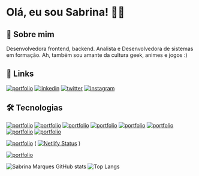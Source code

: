 
# Olá, eu sou Sabrina! 🖖🏻




## 🚀 Sobre mim
Desenvolvedora frontend, backend. Analista e Desenvolvedora de sistemas em formação.
Ah, também sou amante da cultura geek, animes e jogos :)


## 🔗 Links
[![portfolio](https://img.shields.io/badge/my_portfolio-000?style=for-the-badge&logo=ko-fi&logoColor=white)](https://sxbrinamf.netlify.app) 
[![linkedin](https://img.shields.io/badge/linkedin-0A66C2?style=for-the-badge&logo=linkedin&logoColor=white)](https://www.linkedin.com/in/sabrina-marques-ferraz-79344420b/) 
[![twitter](https://img.shields.io/badge/twitter-1DA1F2?style=for-the-badge&logo=twitter&logoColor=white)](https://twitter.com/sxbrinamf) 
[![instagram](https://img.shields.io/badge/Instagram-E4405F?style=for-the-badge&logo=instagram&logoColor=white)](https://www.instagram.com/sxbrina.tech)


## 🛠 Tecnologias
[![portfolio](https://img.shields.io/badge/HTML5-E34F26?style=for-the-badge&logo=html5&logoColor=white)](https://sxbrinamf.netlify.app)
[![portfolio](https://img.shields.io/badge/CSS3-1572B6?style=for-the-badge&logo=css3&logoColor=white)](https://sxbrinamf.netlify.app)
[![portfolio](https://img.shields.io/badge/JavaScript-F7DF1E?style=for-the-badge&logo=javascript&logoColor=black)](https://sxbrinamf.netlify.app)
[![portfolio](https://img.shields.io/badge/Python-14354C?style=for-the-badge&logo=python&logoColor=white)](https://sxbrinamf.netlify.app)
[![portfolio](https://img.shields.io/badge/PHP-777BB4?style=for-the-badge&logo=php&logoColor=white)](https://sxbrinamf.netlify.app)
[![portfolio](https://img.shields.io/badge/Node.js-43853D?style=for-the-badge&logo=node.js&logoColor=white)](https://sxbrinamf.netlify.app)
[![portfolio](https://img.shields.io/badge/Java-ED8B00?style=for-the-badge&logo=openjdk&logoColor=white)](https://sxbrinamf.netlify.app)
[![portfolio](https://img.shields.io/badge/React-20232A?style=for-the-badge&logo=react&logoColor=61DAFB)](https://sxbrinamf.netlify.app)

[![portfolio](https://img.shields.io/badge/Netlify-00C7B7?style=for-the-badge&logo=netlify&logoColor=white)](https://sxbrinamf.netlify.app)
( [![Netlify Status](https://api.netlify.com/api/v1/badges/0541f7a2-56ed-49f7-8152-3bf8452a0c4a/deploy-status)](https://app.netlify.com/sites/sxbrinamf/deploys) )

[![portfolio](https://img.shields.io/badge/Canva-%2300C4CC.svg?&style=for-the-badge&logo=Canva&logoColor=white)](https://sxbrinamf.netlify.app)




![Sabrina Marques GitHub stats](https://github-readme-stats.vercel.app/api?username=SabrinaMarquesF&show_icons=true&theme=dark)
![Top Langs](https://github-readme-stats.vercel.app/api/top-langs/?username=SabrinaMarquesF&layout=compact)
